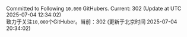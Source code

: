 Committed to Following `10,000` GitHubers. Current: <!-- FOLLOWING_COUNT -->302<!-- FOLLOWING_COUNT --> (Update at UTC <!-- LAST_UPDATED -->2025-07-04 12:34:02<!-- LAST_UPDATED -->)<br>
致力于关注`10,000`个GitHuber。当前：<!-- FOLLOWING_COUNT -->302<!-- FOLLOWING_COUNT --> (更新于北京时间 <!-- LAST_UPDATED_CST -->2025-07-04 20:34:02<!-- LAST_UPDATED_CST -->)
